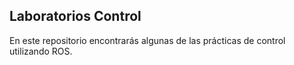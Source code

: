 ## Laboratorios Control
En este repositorio encontrarás algunas de las prácticas de control utilizando ROS.
